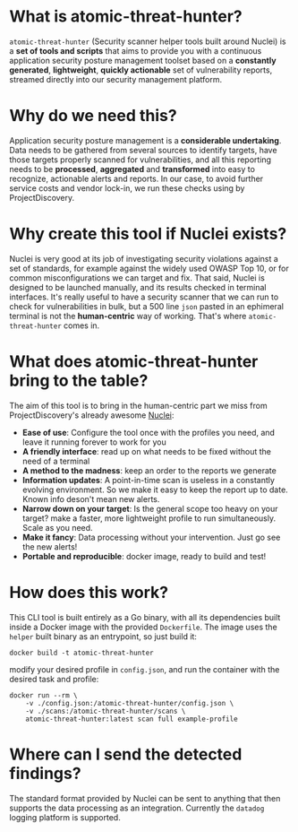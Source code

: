 # What is atomic-threat-hunter?
`atomic-threat-hunter` (Security scanner helper tools built around Nuclei) is a **set of tools and scripts** that aims to provide you with a continuous application security posture management toolset based on a **constantly generated**, **lightweight**, **quickly actionable** set of vulnerability reports, streamed directly into our security management platform.

# Why do we need this?
Application security posture management is a **considerable undertaking**. Data needs to be gathered from several sources to identify targets, have those targets properly scanned for vulnerabilities, and all this reporting needs to be **processed**, **aggregated** and **transformed** into easy to recognize, actionable alerts and reports. In our case, to avoid further service costs and vendor lock-in, we run these checks using  by ProjectDiscovery.

# Why create this tool if Nuclei exists?
Nuclei is very good at its job of investigating security violations against a set of standards, for example against the widely used OWASP Top 10, or for common misconfigurations we can target and fix. That said, Nuclei is designed to be launched manually, and its results checked in terminal interfaces. It's really useful to have a security scanner that we can run to check for vulnerabilities in bulk, but a 500 line `json` pasted in an ephimeral terminal is not the **human-centric** way of working. That's where `atomic-threat-hunter` comes in.

# What does atomic-threat-hunter bring to the table?
The aim of this tool is to bring in the human-centric part we miss from ProjectDiscovery's already awesome [Nuclei](https://github.com/projectdiscovery/nuclei):
- **Ease of use**: Configure the tool once with the profiles you need, and leave it running forever to work for you
- **A friendly interface**: read up on what needs to be fixed without the need of a terminal
- **A method to the madness**: keep an order to the reports we generate
- **Information updates**: A point-in-time scan is useless in a constantly evolving environment. So we make it easy to keep the report up to date. Known info deson't mean new alerts.
- **Narrow down on your target**: Is the general scope too heavy on your target? make a faster, more lightweight profile to run simultaneously. Scale as you need.
- **Make it fancy**: Data processing without your intervention. Just go see the new alerts!
- **Portable and reproducible**: docker image, ready to build and test!

# How does this work?
This CLI tool is built entirely as a Go binary, with all its dependencies built inside a Docker image with the provided `Dockerfile`. The image uses the `helper` built binary as an entrypoint, so just build it:
```
docker build -t atomic-threat-hunter
```

modify your desired profile in `config.json`, and run the container with the desired task and profile:
```
docker run --rm \
    -v ./config.json:/atomic-threat-hunter/config.json \
    -v ./scans:/atomic-threat-hunter/scans \
    atomic-threat-hunter:latest scan full example-profile
```

# Where can I send the detected findings?
The standard format provided by Nuclei can be sent to anything that then supports the data processing as an integration. Currently the `datadog` logging platform is supported.
